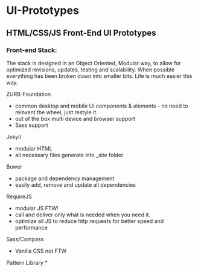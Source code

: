 # UI-Prototypes
## HTML/CSS/JS Front-End UI Prototypes

### Front-end Stack:

The stack is designed in an Object Oriented, Modular way, to allow for optimized revisions, updates, testing and scalability. When possible everything has been broken down into smaller bits. Life is much easier this way.

ZURB-Foundation
* common desktop and mobile UI components & elements - no need to reinvent the wheel, just restyle it.
* out of the box multi device and browser support
* Sass support

Jekyll
* modular HTML
* all necessary files generate into _site folder

Bower
* package and dependency management
* easily add, remove and update all dependencies

RequireJS
* modular JS FTW!
* call and deliver only what is needed when you need it.
* optimize all JS to reduce http requests for better speed and performance

Sass/Compass
* Vanilla CSS not FTW

Pattern Library
*
